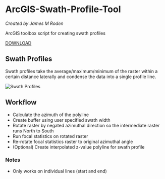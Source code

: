 # ArcGIS-Swath-Profile-Tool
*Created by James M Roden*

ArcGIS toolbox script for creating swath profiles

[DOWNLOAD](link)

## Swath Profiles
Swath profiles take the average/maximum/minimum of the raster within a certain distance laterally and condense the data into a single profile line.

![Swath Profiles](https://octodex.github.com/images/yaktocat.png)

## Workflow
* Calculate the azimuth of the polyline
* Create buffer using user specified swath width
* Rotate raster by negated azimuthal direction so the intermediate raster runs North to South
* Run focal statistics on rotated raster
* Re-rotate focal statistics raster to original azimuthal angle
* (Optional) Create interpolated z-value polyline for swath profile

### Notes
* Only works on individual lines (start and end)
